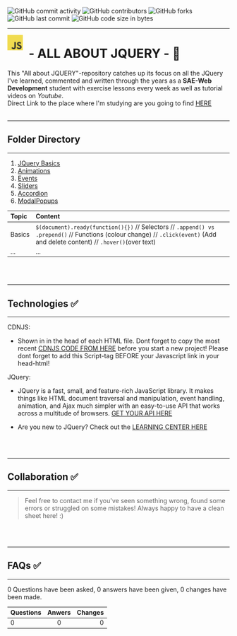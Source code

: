 ![GitHub commit activity](https://img.shields.io/github/commit-activity/m/Svendolin/All-about-JQuery?style=for-the-badge) ![GitHub contributors](https://img.shields.io/github/contributors/svendolin/All-about-JQuery?style=for-the-badge) ![GitHub forks](https://img.shields.io/github/forks/Svendolin/All-about-JQuery?color=pink&style=for-the-badge) ![GitHub last commit](https://img.shields.io/github/last-commit/Svendolin/All-about-JQuery?style=for-the-badge) ![GitHub code size in bytes](https://img.shields.io/github/languages/code-size/Svendolin/All-about-JQuery?color=yellow&style=for-the-badge)


***
<img align="left" alt="JavaScript" width="35px" src="https://raw.githubusercontent.com/github/explore/80688e429a7d4ef2fca1e82350fe8e3517d3494d/topics/javascript/javascript.png" />

# &nbsp; - ALL ABOUT JQUERY - 🔅

This "All about JQUERY"-repository catches up its focus on all the JQuery I've learned, commented and written through the years as a **SAE-Web Development** student with exercise lessons every week as well as tutorial videos on _Youtube_.         
Direct Link to the place where I'm studying are you going to find [HERE](https://www.sae.edu/che/de?utm_source=PS01&gclid=Cj0KCQjw-4SLBhCVARIsACrhWLVIaD_aUt7y4brT7tqMW9o7tskgb1vjQqJFkzQwkwdN_40_Ls7MgAEaAtXxEALw_wcB)
<br />
<br />


***
## Folder Directory
***
1. [JQuery Basics](#basics)
2. [Animations](#animations)
3. [Events](#events)
4. [Sliders](#collaboration)
5. [Accordion](#faqs)
8. [ModalPopups](#faqs)

| Topic | Content  | 
|:--------------| :--------------|
| Basics | `$(document).ready(function(){})` // Selectors // `.append() vs .prepend()` // Functions (colour change) // `.click(event)` (Add and delete content) // `.hover()`(over text) |
| ...| ... |

<br />
<br />



***
## Technologies ✅
***
 CDNJS:
* Shown in in the head of each HTML file. Dont forget to copy the most recent [CDNJS CODE FROM HERE](https://cdnjs.com/libraries/jquery) before you start a new project! Please dont forget to add this Script-tag BEFORE your Javascript link in your head-html!

JQuery:
* JQuery is a fast, small, and feature-rich JavaScript library. It makes things like HTML document traversal and manipulation, event handling, animation, and Ajax much simpler with an easy-to-use API that works across a multitude of browsers.  [GET YOUR API HERE](https://api.jquery.com/)

* Are you new to JQuery? Check out the  [LEARNING CENTER HERE](https://learn.jquery.com/)


<br />
<br />

***
## Collaboration ✅
***
> Feel free to contact me if you've seen something wrong, found some errors or struggled on some mistakes! Always happy to have a clean sheet here! :)


<br />
<br />

***
## FAQs ✅
***
0 Questions have been asked, 0 answers have been given, 0 changes have been made.

| Questions | Anwers | Changes |
|:--------------|:-------------:|--------------:|
| 0 | 0 | 0 |


